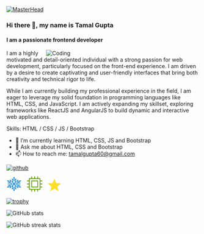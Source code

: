 [![MasterHead](https://cdn.pixabay.com/photo/2016/12/28/09/36/web-1935737_1280.png)](https://tamalgupta.io)
### Hi there 👋, my name is Tamal Gupta
#### I am a passionate frontend developer
<img align="Right" width="400" src="https://cdn.pixabay.com/photo/2016/09/08/04/12/programmer-1653351_1280.png" alt="Coding"/>


I am a highly motivated and detail-oriented individual with a strong passion for web development, particularly focused on the front-end experience. I am driven by a desire to create captivating and user-friendly interfaces that bring both creativity and technical rigor to life.

While I am currently building my professional experience in the field, I am eager to leverage my solid foundation in programming languages like HTML, CSS, and JavaScript. I am actively expanding my skillset, exploring frameworks like ReactJS and AngularJS to build dynamic and interactive web applications.

Skills: HTML / CSS / JS / Bootstrap

- 🌱 I’m currently learning HTML, CSS, JS and Bootstrap 
- 💬 Ask me about HTML, CSS and Bootstrap 
- 📫 How to reach me: tamalgupta60@gmail.com 


[<img src='https://cdn.jsdelivr.net/npm/simple-icons@3.0.1/icons/github.svg' alt='github' height='40'>](https://github.com/TamalGupta)  

<a href='https://archiveprogram.github.com/'><img src='https://raw.githubusercontent.com/acervenky/animated-github-badges/master/assets/acbadge.gif' width='40' height='40'></a> <a href='https://docs.github.com/en/developers'><img src='https://raw.githubusercontent.com/acervenky/animated-github-badges/master/assets/devbadge.gif' width='40' height='40'></a> <a href='https://stars.github.com/'><img src='https://raw.githubusercontent.com/acervenky/animated-github-badges/master/assets/starbadge.gif' width='35' height='35'></a> 

[![trophy](https://github-profile-trophy.vercel.app/?username=TamalGupta)](https://github.com/ryo-ma/github-profile-trophy)

![GitHub stats](https://github-readme-stats.vercel.app/api?username=TamalGupta&show_icons=true&count_private=true)  

![GitHub streak stats](https://streak-stats.demolab.com/?user=TamalGupta)  

